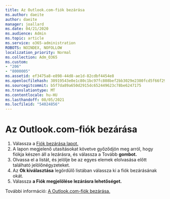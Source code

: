 ```yaml
---
title: Az Outlook.com-fiók bezárása
ms.author: daeite
author: daeite
manager: joallard
ms.date: 04/21/2020
ms.audience: Admin
ms.topic: article
ms.service: o365-administration
ROBOTS: NOINDEX, NOFOLLOW
localization_priority: Normal
ms.collection: Adm_O365
ms.custom:
- "206"
- "8000005"
ms.assetid: ef3475a8-e898-44d8-ae1d-82cdbf4454e8
ms.openlocfilehash: 30919543e0e1c80c1bc97fc808bef2bb3029e2380fcd5f66f2995aedc4e4282f
ms.sourcegitcommit: b5f7da89a650d2915dc652449623c78be6247175
ms.translationtype: MT
ms.contentlocale: hu-HU
ms.lasthandoff: 08/05/2021
ms.locfileid: "54024856"
---
```

# <a name="close-your-outlookcom-account"></a>Az Outlook.com-fiók bezárása

1. Válassza a [Fiók bezárása lapot.](https://go.microsoft.com/fwlink/p/?linkid=845493)
2. A lapon megjelenő utasításokat követve győződjön meg arról, hogy fiókja készen áll a lezárásra, és válassza a Tovább **gombot.**
3. Olvassa el a listát, és jelölje be az egyes elemek elolvasása előtt található jelölőnégyzeteket.
4. Az **Ok kiválasztása** legördülő listában válassza ki a fiók bezárásának okát.
5. Válassza **a Fiók megjelölése lezárásra lehetőséget.**

További információ: [A Outlook.com-fiók bezárása.](https://support.office.com/article/564b801e-2a47-4cb2-afa8-12ead3185038?wt.mc_id=Office_Outlook_com_Alchemy)
  